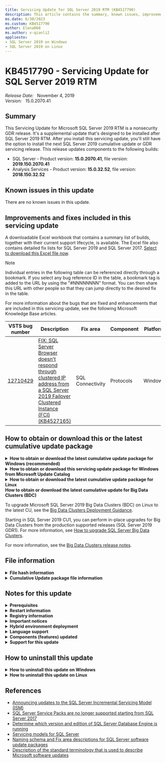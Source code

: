 ```yaml
---
title: Servicing Update for SQL Server 2019 RTM (KB4517790)
description: This article contains the summary, known issues, improvements, fixes and other information for SQL Server 2019 RTM servicing update (KB4517790).
ms.date: 6/30/2023
ms.custom: KB4517790
author: Elena068
ms.author: v-qianli2
appliesto:
- SQL Server 2019 on Windows
- SQL Server 2019 on Linux
---
```


# KB4517790 - Servicing Update for SQL Server 2019 RTM

_Release Date:_ &nbsp; November 4, 2019  
_Version:_ &nbsp; 15.0.2070.41

## Summary

This Servicing Update for Microsoft SQL Server 2019 RTM is a nonsecurity GDR release. It's a supplemental update that's designed to be installed after SQL Server 2019 RTM. After you install this servicing update, you'll still have the option to install the next SQL Server 2019 cumulative update or GDR servicing release. This release updates components to the following builds:

- SQL Server - Product version: **15.0.2070.41**, file version: **2019.150.2070.41**
- Analysis Services - Product version: **15.0.32.52**, file version: **2018.150.32.52**

## Known issues in this update

There are no known issues in this update.

## Improvements and fixes included in this servicing update

A downloadable Excel workbook that contains a summary list of builds, together with their current support lifecycle, is available. The Excel file also contains detailed fix lists for SQL Server 2019 and SQL Server 2017. [Select to download this Excel file now](https://aka.ms/sqlserverbuilds).

> [!NOTE]
> Individual entries in the following table can be referenced directly through a bookmark. If you select any bug reference ID in the table, a bookmark tag is added to the URL by using the "#NNNNNNNN" format. You can then share this URL with other people so that they can jump directly to the desired fix in the table.

For more information about the bugs that are fixed and enhancements that are included in this servicing update, see the following Microsoft Knowledge Base articles.

| VSTS bug number | Description | Fix area | Component | Platform |
|-|-|-|-|-|
| <a id="12710429">[12710429](#12710429)</a> | [FIX: SQL Server Browser doesn't respond through clustered IP address from a SQL Server 2019 Failover Clustered Instance (FCI) (KB4527165)](https://support.microsoft.com/help/4527165) | SQL Connectivity | Protocols | Windows |

## How to obtain or download this or the latest cumulative update package

<details>
<summary><b>How to obtain or download the latest cumulative update package for Windows (recommended)</b></summary>

The following update is available from the Microsoft Download Center:

 :::image type="icon" source="../media/download-icon.png" border="false"::: [Download the latest cumulative update package for SQL Server 2019 now](https://www.microsoft.com/download/details.aspx?id=100809)

> [!NOTE]
>
> - Microsoft Download Center will always present the latest SQL Server 2019 CU release.
> - If the download page does not appear, contact [Microsoft Customer Service and Support](https://support.microsoft.com/contactus/?ws=support) to obtain the cumulative update package.

</details>

<details>
<summary><b>How to obtain or download this servicing update package for Windows from Microsoft Update Catalog</b></summary>

The following update is available from the Microsoft Update Catalog:

 :::image type="icon" source="../media/download-icon.png" border="false"::: [Download the servicing update package for SQL Server 2019 RTM now](http://download.windowsupdate.com/d/msdownload/update/software/crup/2019/11/sqlserver2019-kb4517790-x64_6412a53eb385a693b48948a297816647d25fa5d5.exe)

> [!NOTE]
>
> - [Microsoft Update Catalog](https://www.catalog.update.microsoft.com/Search.aspx?q=sql%20server%202019) contains this SQL Server 2019 CU and previously released SQL Server 2019 CU releases.
> - This CU is also available through Windows Server Update Services (WSUS).
> - We recommend that you always install the latest cumulative update that is available.

</details>

<details>
<summary><b>How to obtain or download the latest cumulative update package for Linux</b></summary>

To update SQL Server 2019 on Linux to the latest CU, you must first have the [Cumulative Update repository configured](/sql/linux/sql-server-linux-setup#repositories). Then, update your SQL Server packages by using the appropriate platform-specific update command.

For installation instructions and direct links to the CU package downloads, see the [SQL Server 2019 Release Notes](/sql/linux/sql-server-linux-release-notes-2019).

</details>

</details>
<summary><b>How to obtain or download the latest cumulative update for Big Data Clusters (BDC)</b></summary>

To upgrade Microsoft SQL Server 2019 Big Data Clusters (BDC) on Linux to the latest CU, see the [Big Data Clusters Deployment Guidance](/sql/big-data-cluster/deployment-guidance).

Starting in SQL Server 2019 CU1, you can perform in-place upgrades for Big Data Clusters from the production supported releases (SQL Server 2019 GDR1). For more information, see [How to upgrade SQL Server Big Data Clusters](/sql/big-data-cluster/deployment-upgrade).

For more information, see the [Big Data Clusters release notes](/sql/big-data-cluster/release-notes-big-data-cluster).

## File information

<details>
<summary><b>File hash information</b></summary>

You can verify the download by computing the hash of the *SQLServer2019-KB4517790-x64.exe* file by using the following command:

`certutil -hashfile SQLServer2019-KB4517790-x64.exe SHA256`

|File name|SHA256 hash|
|---------|---------|
|SQLServer2019-KB4517790-x64.exe|0E08E97EF523EDEA9C874B2014B8543D87FB553585DA5764D3B54DB89FCC88C6|

</details>

<details>
<summary><b>Cumulative Update package file information</b></summary>

The English version of this package has the file attributes (or later file attributes) that are listed in the following table. The dates and times for these files are listed in Coordinated Universal Time (UTC). When you view the file information, it's converted to local time. To find the difference between UTC and local time, use the **Time Zone** tab in the **Date and Time** item in Control Panel.

x64-based versions

SQL Server 2019 Analysis Services

| File   name                                               | File version     | File size | Date      | Time  | Platform |
|-----------------------------------------------------------|------------------|-----------|-----------|-------|----------|
| Asplatformhost.dll                                        | 2018.150.32.52   | 291728    | 28-Oct-19 | 20:41 | x64      |
| Mashupcompression.dll                                     | 2.72.5556.181    | 140664    | 28-Oct-19 | 20:41 | x64      |
| Microsoft.analysisservices.minterop.dll                   | 15.0.32.52       | 757640    | 28-Oct-19 | 20:41 | x86      |
| Microsoft.analysisservices.server.core.resources.dll      | 15.0.32.52       | 195976    | 28-Oct-19 | 20:41 | x86      |
| Microsoft.analysisservices.server.core.resources.dll      | 15.0.32.52       | 198536    | 28-Oct-19 | 20:41 | x86      |
| Microsoft.analysisservices.server.core.resources.dll      | 15.0.32.52       | 172936    | 28-Oct-19 | 20:41 | x86      |
| Microsoft.analysisservices.server.core.resources.dll      | 15.0.32.52       | 174480    | 28-Oct-19 | 20:41 | x86      |
| Microsoft.analysisservices.server.core.resources.dll      | 15.0.32.52       | 192400    | 28-Oct-19 | 20:41 | x86      |
| Microsoft.analysisservices.server.core.resources.dll      | 15.0.32.52       | 196488    | 28-Oct-19 | 20:41 | x86      |
| Microsoft.analysisservices.server.core.resources.dll      | 15.0.32.52       | 197520    | 28-Oct-19 | 20:41 | x86      |
| Microsoft.analysisservices.server.core.resources.dll      | 15.0.32.52       | 201104    | 28-Oct-19 | 20:41 | x86      |
| Microsoft.analysisservices.server.core.resources.dll      | 15.0.32.52       | 213896    | 28-Oct-19 | 20:41 | x86      |
| Microsoft.analysisservices.server.core.resources.dll      | 15.0.32.52       | 251272    | 28-Oct-19 | 20:41 | x86      |
| Microsoft.analysisservices.server.tabular.dll             | 15.0.32.52       | 1097304   | 28-Oct-19 | 20:41 | x86      |
| Microsoft.analysisservices.server.tabular.json.dll        | 15.0.32.52       | 479840    | 28-Oct-19 | 20:41 | x86      |
| Microsoft.analysisservices.server.tabular.resources.dll   | 15.0.32.52       | 57440     | 28-Oct-19 | 20:41 | x86      |
| Microsoft.analysisservices.server.tabular.resources.dll   | 15.0.32.52       | 58256     | 28-Oct-19 | 20:41 | x86      |
| Microsoft.analysisservices.server.tabular.resources.dll   | 15.0.32.52       | 52832     | 28-Oct-19 | 20:41 | x86      |
| Microsoft.analysisservices.server.tabular.resources.dll   | 15.0.32.52       | 53856     | 28-Oct-19 | 20:41 | x86      |
| Microsoft.analysisservices.server.tabular.resources.dll   | 15.0.32.52       | 57232     | 28-Oct-19 | 20:41 | x86      |
| Microsoft.analysisservices.server.tabular.resources.dll   | 15.0.32.52       | 57440     | 28-Oct-19 | 20:41 | x86      |
| Microsoft.analysisservices.server.tabular.resources.dll   | 15.0.32.52       | 57952     | 28-Oct-19 | 20:41 | x86      |
| Microsoft.analysisservices.server.tabular.resources.dll   | 15.0.32.52       | 58976     | 28-Oct-19 | 20:41 | x86      |
| Microsoft.analysisservices.server.tabular.resources.dll   | 15.0.32.52       | 61024     | 28-Oct-19 | 20:41 | x86      |
| Microsoft.analysisservices.server.tabular.resources.dll   | 15.0.32.52       | 66648     | 28-Oct-19 | 20:41 | x86      |
| Microsoft.analysisservices.timedimgenerator.resources.dll | 15.0.32.52       | 16784     | 28-Oct-19 | 20:41 | x86      |
| Microsoft.analysisservices.timedimgenerator.resources.dll | 15.0.32.52       | 16992     | 28-Oct-19 | 20:41 | x86      |
| Microsoft.analysisservices.timedimgenerator.resources.dll | 15.0.32.52       | 16776     | 28-Oct-19 | 20:41 | x86      |
| Microsoft.analysisservices.timedimgenerator.resources.dll | 15.0.32.52       | 16992     | 28-Oct-19 | 20:41 | x86      |
| Microsoft.analysisservices.timedimgenerator.resources.dll | 15.0.32.52       | 17800     | 28-Oct-19 | 20:41 | x86      |
| Microsoft.data.edm.netfx35.dll                            | 5.7.0.62516      | 660856    | 28-Oct-19 | 20:41 | x86      |
| Microsoft.data.mashup.dll                                 | 2.72.5556.181    | 180600    | 28-Oct-19 | 20:41 | x86      |
| Microsoft.data.mashup.oledb.dll                           | 2.72.5556.181    | 30072     | 28-Oct-19 | 20:41 | x86      |
| Microsoft.data.mashup.preview.dll                         | 2.72.5556.181    | 74616     | 28-Oct-19 | 20:41 | x86      |
| Microsoft.data.mashup.providercommon.dll                  | 2.72.5556.181    | 102264    | 28-Oct-19 | 20:41 | x86      |
| Microsoft.data.mashup.providercommon.resources.dll        | 2.72.5556.181    | 28536     | 28-Oct-19 | 20:41 | x86      |
| Microsoft.data.mashup.providercommon.resources.dll        | 2.72.5556.181    | 29048     | 28-Oct-19 | 20:41 | x86      |
| Microsoft.data.mashup.providercommon.resources.dll        | 2.72.5556.181    | 37752     | 28-Oct-19 | 20:41 | x86      |
| Microsoft.data.mashup.providercommon.resources.dll        | 2.72.5556.181    | 41848     | 28-Oct-19 | 20:41 | x86      |
| Microsoft.data.mashup.providercommon.resources.dll        | 2.72.5556.181    | 45944     | 28-Oct-19 | 20:41 | x86      |
| Microsoft.data.odata.netfx35.dll                          | 5.7.0.62516      | 1454456   | 28-Oct-19 | 20:41 | x86      |
| Microsoft.data.odata.query.netfx35.dll                    | 5.7.0.62516      | 181112    | 28-Oct-19 | 20:41 | x86      |
| Microsoft.data.sapclient.dll                              | 1.0.0.25         | 920680    | 28-Oct-19 | 20:41 | x86      |
| Microsoft.data.sapclient.resources.dll                    | 1.0.0.25         | 23928     | 28-Oct-19 | 20:41 | x86      |
| Microsoft.data.sapclient.resources.dll                    | 1.0.0.25         | 25464     | 28-Oct-19 | 20:41 | x86      |
| Microsoft.data.sapclient.resources.dll                    | 1.0.0.25         | 25976     | 28-Oct-19 | 20:41 | x86      |
| Microsoft.data.sapclient.resources.dll                    | 1.0.0.25         | 28536     | 28-Oct-19 | 20:41 | x86      |
| Microsoft.data.sapclient.resources.dll                    | 1.0.0.25         | 37752     | 28-Oct-19 | 20:41 | x86      |
| Microsoft.hostintegration.connectors.dll                  | 2.72.5556.181    | 5242744   | 28-Oct-19 | 20:41 | x86      |
| Microsoft.mashup.container.exe                            | 2.72.5556.181    | 19832     | 28-Oct-19 | 20:41 | x64      |
| Microsoft.mashup.container.netfx40.exe                    | 2.72.5556.181    | 19832     | 28-Oct-19 | 20:41 | x64      |
| Microsoft.mashup.container.netfx45.exe                    | 2.72.5556.181    | 19832     | 28-Oct-19 | 20:41 | x64      |
| Microsoft.mashup.eventsource.dll                          | 2.72.5556.181    | 149368    | 28-Oct-19 | 20:41 | x86      |
| Microsoft.mashup.oauth.dll                                | 2.72.5556.181    | 82296     | 28-Oct-19 | 20:41 | x86      |
| Microsoft.mashup.oauth.resources.dll                      | 2.72.5556.181    | 14712     | 28-Oct-19 | 20:41 | x86      |
| Microsoft.mashup.oauth.resources.dll                      | 2.72.5556.181    | 15224     | 28-Oct-19 | 20:41 | x86      |
| Microsoft.mashup.oauth.resources.dll                      | 2.72.5556.181    | 15432     | 28-Oct-19 | 20:41 | x86      |
| Microsoft.mashup.oauth.resources.dll                      | 2.72.5556.181    | 15736     | 28-Oct-19 | 20:41 | x86      |
| Microsoft.mashup.oledbinterop.dll                         | 2.72.5556.181    | 190840    | 28-Oct-19 | 20:41 | x64      |
| Microsoft.mashup.oledbprovider.dll                        | 2.72.5556.181    | 59768     | 28-Oct-19 | 20:41 | x86      |
| Microsoft.mashup.oledbprovider.resources.dll              | 2.72.5556.181    | 13176     | 28-Oct-19 | 20:41 | x86      |
| Microsoft.mashup.scriptdom.dll                            | 2.40.4554.261    | 2371808   | 28-Oct-19 | 20:41 | x86      |
| Microsoft.mashup.shims.dll                                | 2.72.5556.181    | 26488     | 28-Oct-19 | 20:41 | x86      |
| Microsoft.mashup.storage.xmlserializers.dll               | 1.0.0.0          | 140152    | 28-Oct-19 | 20:41 | x86      |
| Microsoft.mashupengine.dll                                | 2.72.5556.181    | 14094200  | 28-Oct-19 | 20:41 | x86      |
| Microsoft.mashupengine.resources.dll                      | 2.72.5556.181    | 533368    | 28-Oct-19 | 20:41 | x86      |
| Microsoft.mashupengine.resources.dll                      | 2.72.5556.181    | 541560    | 28-Oct-19 | 20:41 | x86      |
| Microsoft.mashupengine.resources.dll                      | 2.72.5556.181    | 615288    | 28-Oct-19 | 20:41 | x86      |
| Microsoft.mashupengine.resources.dll                      | 2.72.5556.181    | 623480    | 28-Oct-19 | 20:41 | x86      |
| Microsoft.mashupengine.resources.dll                      | 2.72.5556.181    | 627576    | 28-Oct-19 | 20:41 | x86      |
| Microsoft.mashupengine.resources.dll                      | 2.72.5556.181    | 635768    | 28-Oct-19 | 20:41 | x86      |
| Microsoft.mashupengine.resources.dll                      | 2.72.5556.181    | 643960    | 28-Oct-19 | 20:41 | x86      |
| Microsoft.mashupengine.resources.dll                      | 2.72.5556.181    | 652152    | 28-Oct-19 | 20:41 | x86      |
| Microsoft.mashupengine.resources.dll                      | 2.72.5556.181    | 676728    | 28-Oct-19 | 20:41 | x86      |
| Microsoft.mashupengine.resources.dll                      | 2.72.5556.181    | 848760    | 28-Oct-19 | 20:41 | x86      |
| Microsoft.odata.core.netfx35.dll                          | 6.15.0.0         | 1437560   | 28-Oct-19 | 20:41 | x86      |
| Microsoft.odata.edm.netfx35.dll                           | 6.15.0.0         | 778616    | 28-Oct-19 | 20:41 | x86      |
| Microsoft.powerbi.adomdclient.dll                         | 15.0.30.15       | 1100152   | 28-Oct-19 | 20:41 | x86      |
| Microsoft.spatial.netfx35.dll                             | 6.15.0.0         | 126328    | 28-Oct-19 | 20:41 | x86      |
| Msmdctr.dll                                               | 2018.150.32.52   | 37472     | 28-Oct-19 | 20:41 | x64      |
| Msmdlocal.dll                                             | 2018.150.32.52   | 47704160  | 28-Oct-19 | 20:41 | x86      |
| Msmdlocal.dll                                             | 2018.150.32.52   | 66188384  | 28-Oct-19 | 20:41 | x64      |
| Msmdpump.dll                                              | 2018.150.32.52   | 10187664  | 28-Oct-19 | 20:41 | x64      |
| Msmdredir.dll                                             | 2018.150.32.52   | 7955552   | 28-Oct-19 | 20:41 | x86      |
| Msmdspdm.resources.dll                                    | 15.0.32.52       | 15968     | 28-Oct-19 | 20:41 | x86      |
| Msmdspdm.resources.dll                                    | 15.0.32.52       | 15960     | 28-Oct-19 | 20:41 | x86      |
| Msmdspdm.resources.dll                                    | 15.0.32.52       | 15968     | 28-Oct-19 | 20:41 | x86      |
| Msmdspdm.resources.dll                                    | 15.0.32.52       | 16264     | 28-Oct-19 | 20:41 | x86      |
| Msmdspdm.resources.dll                                    | 15.0.32.52       | 16472     | 28-Oct-19 | 20:41 | x86      |
| Msmdspdm.resources.dll                                    | 15.0.32.52       | 16480     | 28-Oct-19 | 20:41 | x86      |
| Msmdspdm.resources.dll                                    | 15.0.32.52       | 17504     | 28-Oct-19 | 20:41 | x86      |
| Msmdsrv.exe                                               | 2018.150.32.52   | 65722976  | 28-Oct-19 | 20:41 | x64      |
| Msmdsrv.rll                                               | 2018.150.32.52   | 1000328   | 28-Oct-19 | 20:41 | x64      |
| Msmdsrv.rll                                               | 2018.150.32.52   | 1453456   | 28-Oct-19 | 20:41 | x64      |
| Msmdsrv.rll                                               | 2018.150.32.52   | 1521032   | 28-Oct-19 | 20:41 | x64      |
| Msmdsrv.rll                                               | 2018.150.32.52   | 1536392   | 28-Oct-19 | 20:41 | x64      |
| Msmdsrv.rll                                               | 2018.150.32.52   | 1595784   | 28-Oct-19 | 20:41 | x64      |
| Msmdsrv.rll                                               | 2018.150.32.52   | 1608072   | 28-Oct-19 | 20:41 | x64      |
| Msmdsrv.rll                                               | 2018.150.32.52   | 1627528   | 28-Oct-19 | 20:41 | x64      |
| Msmdsrv.rll                                               | 2018.150.32.52   | 1642376   | 28-Oct-19 | 20:41 | x64      |
| Msmdsrv.rll                                               | 2018.150.32.52   | 809864    | 28-Oct-19 | 20:41 | x64      |
| Msmdsrv.rll                                               | 2018.150.32.52   | 832392    | 28-Oct-19 | 20:41 | x64      |
| Msmdsrv.rll                                               | 2018.150.32.52   | 991624    | 28-Oct-19 | 20:41 | x64      |
| Msmdsrvi.rll                                              | 2018.150.32.52   | 1450592   | 28-Oct-19 | 20:41 | x64      |
| Msmdsrvi.rll                                              | 2018.150.32.52   | 1517664   | 28-Oct-19 | 20:41 | x64      |
| Msmdsrvi.rll                                              | 2018.150.32.52   | 1532504   | 28-Oct-19 | 20:41 | x64      |
| Msmdsrvi.rll                                              | 2018.150.32.52   | 1591904   | 28-Oct-19 | 20:41 | x64      |
| Msmdsrvi.rll                                              | 2018.150.32.52   | 1604704   | 28-Oct-19 | 20:41 | x64      |
| Msmdsrvi.rll                                              | 2018.150.32.52   | 1624160   | 28-Oct-19 | 20:41 | x64      |
| Msmdsrvi.rll                                              | 2018.150.32.52   | 1637472   | 28-Oct-19 | 20:41 | x64      |
| Msmdsrvi.rll                                              | 2018.150.32.52   | 808536    | 28-Oct-19 | 20:41 | x64      |
| Msmdsrvi.rll                                              | 2018.150.32.52   | 831584    | 28-Oct-19 | 20:41 | x64      |
| Msmdsrvi.rll                                              | 2018.150.32.52   | 990328    | 28-Oct-19 | 20:41 | x64      |
| Msmdsrvi.rll                                              | 2018.150.32.52   | 998496    | 28-Oct-19 | 20:41 | x64      |
| Msmgdsrv.dll                                              | 2018.150.32.52   | 10184592  | 28-Oct-19 | 20:41 | x64      |
| Msmgdsrv.dll                                              | 2018.150.32.52   | 8278416   | 28-Oct-19 | 20:41 | x86      |
| Msolap.dll                                                | 2018.150.32.52   | 11014544  | 28-Oct-19 | 20:41 | x64      |
| Msolap.dll                                                | 2018.150.32.52   | 8607120   | 28-Oct-19 | 20:41 | x86      |
| Msolui.dll                                                | 2018.150.32.52   | 285280    | 28-Oct-19 | 20:41 | x86      |
| Msolui.dll                                                | 2018.150.32.52   | 305552    | 28-Oct-19 | 20:41 | x64      |
| Powerbiextensions.dll                                     | 2.72.5556.181    | 9252728   | 28-Oct-19 | 20:41 | x86      |
| Private_odbc32.dll                                        | 10.0.14832.1000  | 728440    | 28-Oct-19 | 20:41 | x64      |
| Sqlceip.exe                                               | 15.0.2070.41     | 290640    | 28-Oct-19 | 20:41 | x86      |
| Sqldumper.exe                                             | 2019.150.2070.41 | 159328    | 28-Oct-19 | 20:41 | x86      |
| Sqldumper.exe                                             | 2019.150.2070.41 | 192312    | 28-Oct-19 | 20:41 | x64      |
| System.spatial.netfx35.dll                                | 5.7.0.62516      | 117624    | 28-Oct-19 | 20:41 | x86      |
| Tmapi.dll                                                 | 2018.150.32.52   | 6177160   | 28-Oct-19 | 20:41 | x64      |
| Tmcachemgr.dll                                            | 2018.150.32.52   | 4916616   | 28-Oct-19 | 20:41 | x64      |
| Tmpersistence.dll                                         | 2018.150.32.52   | 1183624   | 28-Oct-19 | 20:41 | x64      |
| Tmtransactions.dll                                        | 2018.150.32.52   | 6806624   | 28-Oct-19 | 20:41 | x64      |
| Xmsrv.dll                                                 | 2018.150.32.52   | 26021264  | 28-Oct-19 | 20:41 | x64      |
| Xmsrv.dll                                                 | 2018.150.32.52   | 35457936  | 28-Oct-19 | 20:41 | x86      |

SQL Server 2019 Database Services Common Core

| File   name    | File version     | File size | Date      | Time  | Platform |
|----------------|------------------|-----------|-----------|-------|----------|
| Instapi140.dll | 2019.150.2070.41 | 81720     | 28-Oct-19 | 20:42 | x86      |
| Instapi140.dll | 2019.150.2070.41 | 93800     | 28-Oct-19 | 20:42 | x64      |
| Msasxpress.dll | 2018.150.32.52   | 25992     | 28-Oct-19 | 20:42 | x86      |
| Msasxpress.dll | 2018.150.32.52   | 31120     | 28-Oct-19 | 20:42 | x64      |
| Sqldumper.exe  | 2019.150.2070.41 | 159328    | 28-Oct-19 | 20:42 | x86      |
| Sqldumper.exe  | 2019.150.2070.41 | 192312    | 28-Oct-19 | 20:42 | x64      |

SQL Server 2019 sql_dreplay_client

| File   name    | File version     | File size | Date      | Time  | Platform |
|----------------|------------------|-----------|-----------|-------|----------|
| Instapi140.dll | 2019.150.2070.41 | 93800     | 28-Oct-19 | 20:42 | x64      |

SQL Server 2019 sql_dreplay_controller

| File   name    | File version     | File size | Date      | Time  | Platform |
|----------------|------------------|-----------|-----------|-------|----------|
| Instapi140.dll | 2019.150.2070.41 | 93800     | 28-Oct-19 | 20:42 | x64      |

SQL Server 2019 Database Services Core Instance

| File   name            | File version     | File size | Date      | Time  | Platform |
|------------------------|------------------|-----------|-----------|-------|----------|
| Hkcompile.dll          | 2019.150.2070.41 | 1298232   | 28-Oct-19 | 21:50 | x64      |
| Hkengine.dll           | 2019.150.2070.41 | 5791544   | 28-Oct-19 | 21:49 | x64      |
| Hkruntime.dll          | 2019.150.2070.41 | 188008    | 28-Oct-19 | 21:49 | x64      |
| Qds.dll                | 2019.150.2070.41 | 1175136   | 28-Oct-19 | 21:49 | x64      |
| Rsfxft.dll             | 2019.150.2070.41 | 57144     | 28-Oct-19 | 21:49 | x64      |
| Secforwarder.dll       | 2019.150.2070.41 | 85816     | 28-Oct-19 | 21:49 | x64      |
| Sqlaccess.dll          | 2019.150.2070.41 | 499304    | 28-Oct-19 | 21:49 | x64      |
| Sqlagent.exe           | 2019.150.2070.41 | 695912    | 28-Oct-19 | 21:50 | x64      |
| Sqlceip.exe            | 15.0.2070.41     | 290640    | 28-Oct-19 | 21:49 | x86      |
| Sqldk.dll              | 2019.150.2070.41 | 3128936   | 28-Oct-19 | 21:50 | x64      |
| `Sqlevn70.rll`           | 2019.150.2070.41 | 1535800   | 28-Oct-19 | 21:49 | x64      |
| `Sqlevn70.rll`           | 2019.150.2070.41 | 1592928   | 28-Oct-19 | 21:49 | x64      |
| `Sqlevn70.rll`           | 2019.150.2070.41 | 2166584   | 28-Oct-19 | 21:49 | x64      |
| `Sqlevn70.rll`           | 2019.150.2070.41 | 2215528   | 28-Oct-19 | 21:49 | x64      |
| `Sqlevn70.rll`           | 2019.150.2070.41 | 3399272   | 28-Oct-19 | 21:49 | x64      |
| `Sqlevn70.rll`           | 2019.150.2070.41 | 3485288   | 28-Oct-19 | 21:49 | x64      |
| `Sqlevn70.rll`           | 2019.150.2070.41 | 3530552   | 28-Oct-19 | 21:49 | x64      |
| `Sqlevn70.rll`           | 2019.150.2070.41 | 3563112   | 28-Oct-19 | 21:49 | x64      |
| `Sqlevn70.rll`           | 2019.150.2070.41 | 3595880   | 28-Oct-19 | 21:49 | x64      |
| `Sqlevn70.rll`           | 2019.150.2070.41 | 3678008   | 28-Oct-19 | 21:49 | x64      |
| `Sqlevn70.rll`           | 2019.150.2070.41 | 3800680   | 28-Oct-19 | 21:49 | x64      |
| `Sqlevn70.rll`           | 2019.150.2070.41 | 3804776   | 28-Oct-19 | 21:49 | x64      |
| `Sqlevn70.rll`           | 2019.150.2070.41 | 3854136   | 28-Oct-19 | 21:49 | x64      |
| `Sqlevn70.rll`           | 2019.150.2070.41 | 3891000   | 28-Oct-19 | 21:49 | x64      |
| `Sqlevn70.rll`           | 2019.150.2070.41 | 3993400   | 28-Oct-19 | 21:49 | x64      |
| `Sqlevn70.rll`           | 2019.150.2070.41 | 3997288   | 28-Oct-19 | 21:49 | x64      |
| `Sqlevn70.rll`           | 2019.150.2070.41 | 4009576   | 28-Oct-19 | 21:49 | x64      |
| `Sqlevn70.rll`           | 2019.150.2070.41 | 4046440   | 28-Oct-19 | 21:49 | x64      |
| `Sqlevn70.rll`           | 2019.150.2070.41 | 4136552   | 28-Oct-19 | 21:49 | x64      |
| `Sqlevn70.rll`           | 2019.150.2070.41 | 4144744   | 28-Oct-19 | 21:49 | x64      |
| `Sqlevn70.rll`           | 2019.150.2070.41 | 4259432   | 28-Oct-19 | 21:49 | x64      |
| Sqllang.dll            | 2019.150.2070.41 | 39517800  | 28-Oct-19 | 21:50 | x64      |
| Sqlmin.dll             | 2019.150.2070.41 | 39826024  | 28-Oct-19 | 21:49 | x64      |
| Sqlos.dll              | 2019.150.2070.41 | 52840     | 28-Oct-19 | 21:49 | x64      |
| Sqlscriptdowngrade.dll | 2019.150.2070.41 | 48976     | 28-Oct-19 | 21:49 | x64      |
| Sqlscriptupgrade.dll   | 2019.150.2070.41 | 5910328   | 28-Oct-19 | 21:49 | x64      |
| Sqlservr.exe           | 2019.150.2070.41 | 630584    | 28-Oct-19 | 21:49 | x64      |
| Sqltses.dll            | 2019.150.2070.41 | 9076536   | 28-Oct-19 | 21:49 | x64      |
| Svl.dll                | 2019.150.2070.41 | 167528    | 28-Oct-19 | 21:49 | x64      |

SQL Server 2019 Database Services Core Shared

| File   name      | File version     | File size | Date      | Time  | Platform |
|------------------|------------------|-----------|-----------|-------|----------|
| Flatfiledest.dll | 2019.150.2070.41 | 417592    | 28-Oct-19 | 20:40 | x64      |
| Flatfilesrc.dll  | 2019.150.2070.41 | 433976    | 28-Oct-19 | 20:40 | x64      |

SQL Server 2019 sql_extensibility

| File   name        | File version     | File size | Date      | Time  | Platform |
|--------------------|------------------|-----------|-----------|-------|----------|
| Commonlauncher.dll | 2019.150.2070.41 | 97896     | 28-Oct-19 | 20:43 | x64      |
| Exthost.exe        | 2019.150.2070.41 | 233056    | 28-Oct-19 | 20:43 | x64      |
| Launchpad.exe      | 2019.150.2070.41 | 1228600   | 28-Oct-19 | 20:43 | x64      |
| Sqlsatellite.dll   | 2019.150.2070.41 | 1023800   | 28-Oct-19 | 20:43 | x64      |

SQL Server 2019 sql_inst_mr

| File   name | File version | File size | Date      | Time  | Platform |
|-------------|--------------|-----------|-----------|-------|----------|
| Imrdll.dll  | 15.0.2070.41 | 36456     | 28-Oct-19 | 20:42 | x86      |

SQL Server 2019 Integration Services

| File   name                        | File version     | File size | Date      | Time  | Platform |
|------------------------------------|------------------|-----------|-----------|-------|----------|
| Flatfiledest.dll                   | 2019.150.2070.41 | 364344    | 28-Oct-19 | 20:55 | x86      |
| Flatfiledest.dll                   | 2019.150.2070.41 | 417592    | 28-Oct-19 | 20:55 | x64      |
| Flatfilesrc.dll                    | 2019.150.2070.41 | 433976    | 28-Oct-19 | 20:55 | x64      |
| Flatfilesrc.dll                    | 2019.150.2070.41 | 376632    | 28-Oct-19 | 20:55 | x86      |
| Microsoft.sqlserver.scripttask.dll | 15.0.2070.41     | 147040    | 28-Oct-19 | 20:55 | x86      |
| Microsoft.sqlserver.scripttask.dll | 15.0.2070.41     | 147256    | 28-Oct-19 | 20:55 | x86      |
| Msdtssrvr.exe                      | 15.0.2070.41     | 224872    | 28-Oct-19 | 20:55 | x64      |
| Msmdpp.dll                         | 2018.150.32.52   | 10061704  | 28-Oct-19 | 20:40 | x64      |
| Sqlceip.exe                        | 15.0.2070.41     | 290640    | 28-Oct-19 | 20:55 | x86      |

SQL Server 2019 sql_polybase_core_inst

| File   name                                                          | File version     | File size | Date      | Time  | Platform |
|----------------------------------------------------------------------|------------------|-----------|-----------|-------|----------|
| Dms.dll                                                              | 15.0.1807.0      | 557184    | 28-Oct-19 | 21:32 | x86      |
| Dmsnative.dll                                                        | 2018.150.1807.0  | 138872    | 28-Oct-19 | 21:32 | x64      |
| Dwengineservice.dll                                                  | 15.0.1807.0      | 50304     | 28-Oct-19 | 21:32 | x86      |
| Instapi140.dll                                                       | 2019.150.2070.41 | 93800     | 28-Oct-19 | 21:32 | x64      |
| Microsoft.sqlserver.datawarehouse.backup.backupmetadata.dll          | 15.0.1807.0      | 73344     | 28-Oct-19 | 21:32 | x86      |
| Microsoft.sqlserver.datawarehouse.catalog.dll                        | 15.0.1807.0      | 299344    | 28-Oct-19 | 21:32 | x86      |
| Microsoft.sqlserver.datawarehouse.common.dll                         | 15.0.1807.0      | 1954640   | 28-Oct-19 | 21:32 | x86      |
| Microsoft.sqlserver.datawarehouse.configuration.dll                  | 15.0.1807.0      | 176256    | 28-Oct-19 | 21:32 | x86      |
| Microsoft.sqlserver.datawarehouse.datamovement.common.dll            | 15.0.1807.0      | 625272    | 28-Oct-19 | 21:32 | x86      |
| Microsoft.sqlserver.datawarehouse.datamovement.manager.dll           | 15.0.1807.0      | 249472    | 28-Oct-19 | 21:32 | x86      |
| Microsoft.sqlserver.datawarehouse.datamovement.messagetypes.dll      | 15.0.1807.0      | 144512    | 28-Oct-19 | 21:32 | x86      |
| Microsoft.sqlserver.datawarehouse.datamovement.messagingprotocol.dll | 15.0.1807.0      | 85352     | 28-Oct-19 | 21:32 | x86      |
| Microsoft.sqlserver.datawarehouse.diagnostics.dll                    | 15.0.1807.0      | 56960     | 28-Oct-19 | 21:32 | x86      |
| Microsoft.sqlserver.datawarehouse.distributor.dll                    | 15.0.1807.0      | 94336     | 28-Oct-19 | 21:32 | x86      |
| Microsoft.sqlserver.datawarehouse.engine.dll                         | 15.0.1807.0      | 1134208   | 28-Oct-19 | 21:32 | x86      |
| Microsoft.sqlserver.datawarehouse.engine.statsstream.dll             | 15.0.1807.0      | 86656     | 28-Oct-19 | 21:32 | x86      |
| Microsoft.sqlserver.datawarehouse.eventing.dll                       | 15.0.1807.0      | 76416     | 28-Oct-19 | 21:32 | x86      |
| Microsoft.sqlserver.datawarehouse.fabric.appliance.dll               | 15.0.1807.0      | 41088     | 28-Oct-19 | 21:32 | x86      |
| Microsoft.sqlserver.datawarehouse.fabric.interface.dll               | 15.0.1807.0      | 36688     | 28-Oct-19 | 21:32 | x86      |
| Microsoft.sqlserver.datawarehouse.fabric.polybase.dll                | 15.0.1807.0      | 49784     | 28-Oct-19 | 21:32 | x86      |
| Microsoft.sqlserver.datawarehouse.fabric.xdbinterface.dll            | 15.0.1807.0      | 27472     | 28-Oct-19 | 21:32 | x86      |
| Microsoft.sqlserver.datawarehouse.failover.dll                       | 15.0.1807.0      | 32592     | 28-Oct-19 | 21:32 | x86      |
| Microsoft.sqlserver.datawarehouse.hadoop.hadoopbridge.dll            | 15.0.1807.0      | 137344    | 28-Oct-19 | 21:32 | x86      |
| Microsoft.sqlserver.datawarehouse.loadercommon.dll                   | 15.0.1807.0      | 92496     | 28-Oct-19 | 21:32 | x86      |
| Microsoft.sqlserver.datawarehouse.loadmanager.dll                    | 15.0.1807.0      | 106832    | 28-Oct-19 | 21:32 | x86      |
| Microsoft.sqlserver.datawarehouse.localization.dll                   | 15.0.1807.0      | 295040    | 28-Oct-19 | 21:32 | x86      |
| Microsoft.sqlserver.datawarehouse.localization.resources.dll         | 15.0.1807.0      | 124544    | 28-Oct-19 | 21:32 | x86      |
| Microsoft.sqlserver.datawarehouse.localization.resources.dll         | 15.0.1807.0      | 141952    | 28-Oct-19 | 21:32 | x86      |
| Microsoft.sqlserver.datawarehouse.localization.resources.dll         | 15.0.1807.0      | 145024    | 28-Oct-19 | 21:32 | x86      |
| Microsoft.sqlserver.datawarehouse.localization.resources.dll         | 15.0.1807.0      | 141432    | 28-Oct-19 | 21:32 | x86      |
| Microsoft.sqlserver.datawarehouse.localization.resources.dll         | 15.0.1807.0      | 153728    | 28-Oct-19 | 21:32 | x86      |
| Microsoft.sqlserver.datawarehouse.localization.resources.dll         | 15.0.1807.0      | 143488    | 28-Oct-19 | 21:32 | x86      |
| Microsoft.sqlserver.datawarehouse.localization.resources.dll         | 15.0.1807.0      | 138368    | 28-Oct-19 | 21:32 | x86      |
| Microsoft.sqlserver.datawarehouse.localization.resources.dll         | 15.0.1807.0      | 179024    | 28-Oct-19 | 21:32 | x86      |
| Microsoft.sqlserver.datawarehouse.localization.resources.dll         | 15.0.1807.0      | 121984    | 28-Oct-19 | 21:32 | x86      |
| Microsoft.sqlserver.datawarehouse.localization.resources.dll         | 15.0.1807.0      | 140408    | 28-Oct-19 | 21:32 | x86      |
| Microsoft.sqlserver.datawarehouse.nodes.dll                          | 15.0.1807.0      | 78456     | 28-Oct-19 | 21:32 | x86      |
| Microsoft.sqlserver.datawarehouse.nulltransaction.dll                | 15.0.1807.0      | 27992     | 28-Oct-19 | 21:32 | x86      |
| Microsoft.sqlserver.datawarehouse.parallelizer.dll                   | 15.0.1807.0      | 43136     | 28-Oct-19 | 21:32 | x86      |
| Microsoft.sqlserver.datawarehouse.resourcemanagement.dll             | 15.0.1807.0      | 134272    | 28-Oct-19 | 21:32 | x86      |
| Microsoft.sqlserver.datawarehouse.sql.dll                            | 15.0.1807.0      | 3033936   | 28-Oct-19 | 21:32 | x86      |
| Microsoft.sqlserver.datawarehouse.sql.parser.dll                     | 15.0.1807.0      | 3958912   | 28-Oct-19 | 21:32 | x86      |
| Microsoft.sqlserver.datawarehouse.sql.parser.resources.dll           | 15.0.1807.0      | 124240    | 28-Oct-19 | 21:32 | x86      |
| Microsoft.sqlserver.datawarehouse.sql.parser.resources.dll           | 15.0.1807.0      | 139088    | 28-Oct-19 | 21:32 | x86      |
| Microsoft.sqlserver.datawarehouse.sql.parser.resources.dll           | 15.0.1807.0      | 143488    | 28-Oct-19 | 21:32 | x86      |
| Microsoft.sqlserver.datawarehouse.sql.parser.resources.dll           | 15.0.1807.0      | 139600    | 28-Oct-19 | 21:32 | x86      |
| Microsoft.sqlserver.datawarehouse.sql.parser.resources.dll           | 15.0.1807.0      | 154240    | 28-Oct-19 | 21:32 | x86      |
| Microsoft.sqlserver.datawarehouse.sql.parser.resources.dll           | 15.0.1807.0      | 139904    | 28-Oct-19 | 21:32 | x86      |
| Microsoft.sqlserver.datawarehouse.sql.parser.resources.dll           | 15.0.1807.0      | 136320    | 28-Oct-19 | 21:32 | x86      |
| Microsoft.sqlserver.datawarehouse.sql.parser.resources.dll           | 15.0.1807.0      | 176976    | 28-Oct-19 | 21:32 | x86      |
| Microsoft.sqlserver.datawarehouse.sql.parser.resources.dll           | 15.0.1807.0      | 121168    | 28-Oct-19 | 21:32 | x86      |
| Microsoft.sqlserver.datawarehouse.sql.parser.resources.dll           | 15.0.1807.0      | 138064    | 28-Oct-19 | 21:32 | x86      |
| Microsoft.sqlserver.datawarehouse.sqldistributor.dll                 | 15.0.1807.0      | 72528     | 28-Oct-19 | 21:32 | x86      |
| Microsoft.sqlserver.datawarehouse.transactsql.scriptdom.dll          | 15.0.1807.0      | 2688128   | 28-Oct-19 | 21:32 | x86      |
| Microsoft.sqlserver.datawarehouse.utilities.dll                      | 15.0.1807.0      | 2443088   | 28-Oct-19 | 21:32 | x86      |
| Mpdwinterop.dll                                                      | 2019.150.2070.41 | 458344    | 28-Oct-19 | 21:32 | x64      |
| Mpdwsvc.exe                                                          | 2019.150.2070.41 | 7380584   | 28-Oct-19 | 21:32 | x64      |
| Secforwarder.dll                                                     | 2019.150.2070.41 | 85816     | 28-Oct-19 | 21:32 | x64      |
| Sharedmemory.dll                                                     | 2018.150.1807.0  | 66176     | 28-Oct-19 | 21:32 | x64      |
| Sqldk.dll                                                            | 2019.150.2070.41 | 3128936   | 28-Oct-19 | 21:32 | x64      |
| Sqldumper.exe                                                        | 2019.150.2070.41 | 192312    | 28-Oct-19 | 21:32 | x64      |
| `Sqlevn70.rll`                                                         | 2019.150.2070.41 | 1592928   | 28-Oct-19 | 21:31 | x64      |
| `Sqlevn70.rll`                                                         | 2019.150.2070.41 | 4144744   | 28-Oct-19 | 21:31 | x64      |
| `Sqlevn70.rll`                                                         | 2019.150.2070.41 | 3399272   | 28-Oct-19 | 21:31 | x64      |
| `Sqlevn70.rll`                                                         | 2019.150.2070.41 | 4136552   | 28-Oct-19 | 21:31 | x64      |
| `Sqlevn70.rll`                                                         | 2019.150.2070.41 | 4046440   | 28-Oct-19 | 21:31 | x64      |
| `Sqlevn70.rll`                                                         | 2019.150.2070.41 | 2215528   | 28-Oct-19 | 21:31 | x64      |
| `Sqlevn70.rll`                                                         | 2019.150.2070.41 | 2166584   | 28-Oct-19 | 21:31 | x64      |
| `Sqlevn70.rll`                                                         | 2019.150.2070.41 | 3804776   | 28-Oct-19 | 21:31 | x64      |
| `Sqlevn70.rll`                                                         | 2019.150.2070.41 | 3800680   | 28-Oct-19 | 21:31 | x64      |
| `Sqlevn70.rll`                                                         | 2019.150.2070.41 | 1535800   | 28-Oct-19 | 21:31 | x64      |
| `Sqlevn70.rll`                                                         | 2019.150.2070.41 | 4009576   | 28-Oct-19 | 21:31 | x64      |
| Sqlos.dll                                                            | 2019.150.2070.41 | 52840     | 28-Oct-19 | 21:32 | x64      |
| Sqlsortpdw.dll                                                       | 2018.150.1807.0  | 4846928   | 28-Oct-19 | 21:32 | x64      |
| Sqltses.dll                                                          | 2019.150.2070.41 | 9076536   | 28-Oct-19 | 21:32 | x64      |

SQL Server 2019 sql_shared_mr

| File   name | File version | File size | Date      | Time  | Platform |
|-------------|--------------|-----------|-----------|-------|----------|
| Smrdll.dll  | 15.0.2070.41 | 36664     | 28-Oct-19 | 20:42 | x86      |

SQL Server 2019 sql_tools_extensions

| File   name                                    | File version     | File size | Date      | Time  | Platform |
|------------------------------------------------|------------------|-----------|-----------|-------|----------|
| Flatfiledest.dll                               | 2019.150.2070.41 | 417592    | 28-Oct-19 | 21:03 | x64      |
| Flatfiledest.dll                               | 2019.150.2070.41 | 364344    | 28-Oct-19 | 21:03 | x86      |
| Flatfilesrc.dll                                | 2019.150.2070.41 | 433976    | 28-Oct-19 | 21:03 | x64      |
| Flatfilesrc.dll                                | 2019.150.2070.41 | 376632    | 28-Oct-19 | 21:03 | x86      |
| Microsoft.sqlserver.chainer.infrastructure.dll | 15.0.2070.41     | 409192    | 28-Oct-19 | 21:03 | x86      |
| Microsoft.sqlserver.chainer.infrastructure.dll | 15.0.2070.41     | 409400    | 28-Oct-19 | 21:03 | x86      |
| Microsoft.sqlserver.configuration.sco.dll      | 15.0.2070.41     | 3006056   | 28-Oct-19 | 21:03 | x86      |
| Microsoft.sqlserver.configuration.sco.dll      | 15.0.2070.41     | 3006056   | 28-Oct-19 | 21:03 | x86      |
| Msmgdsrv.dll                                   | 2018.150.32.52   | 8278416   | 28-Oct-19 | 20:45 | x86      |

</details>

## Notes for this update

<details>
<summary><b>Prerequisites</b></summary>

To apply this servicing update package, you must be running SQL Server 2019.

</details>

<details>
<summary><b>Restart information</b></summary>

You might have to restart the computer after you apply this servicing update package.

</details>

<details>
<summary><b>Registry information</b></summary>

To use one of the hotfixes in this package, you don't have to make any changes to the registry.

</details>

<details>
<summary><b>Important notices</b></summary>

The Servicing Update payload mainly contains other fixes required for the new SQL Server 2019 Big Data Clusters feature and there's a critical fix for SQL Server Failover Cluster named instance.

</details>

<details>
<summary><b>Hybrid environment deployment</b></summary>

When you deploy an update to a hybrid environment (such as Always On, replication, cluster, and mirroring), we recommend that you refer to the following articles before you deploy the update:

- [SQL Server failover cluster rolling update and service pack process](/sql/sql-server/failover-clusters/windows/upgrade-a-sql-server-failover-cluster-instance)

    > [!NOTE]
    > If you don't want to use the rolling update process, follow these steps to apply an update:
    >
    > - Install the update on the passive node.
    > - Install the update on the active node (requires a service restart).

- [Upgrade and update of availability group servers that use minimal downtime and data loss](https://msdn.microsoft.com/library/dn178483.aspx)

    > [!NOTE]
    > If you enabled Always On together with the **SSISDB** catalog, see the [information about SSIS with Always On](https://techcommunity.microsoft.com/t5/sql-server-integration-services/ssis-with-alwayson/ba-p/388091) about how to apply an update in these environments.

- [How to apply a hotfix for SQL Server in a transactional replication and database mirroring topology](../../database-engine/replication/install-service-packs-hotfixes.md)
- [How to apply a hotfix for SQL Server in a replication topology](../../database-engine/replication/apply-hotfix-sql-replication-topology.md)
- [How to install service packs and hotfixes on an instance of SQL Server that is configured to use database mirroring](/sql/database-engine/database-mirroring/upgrading-mirrored-instances)
- [Overview of SQL Server Servicing Installation](https://technet.microsoft.com/library/dd638062.aspx)

</details>

<details>
<summary><b>Language support</b></summary>

SQL Server CUs are currently multilingual. Therefore, this CU package isn't specific to one language. It applies to all supported languages.

</details>

<details>
<summary><b>Components (features) updated</b></summary>

One CU package includes all available updates for all SQL Server 2019 components (features). However, the cumulative update package updates only those components that are currently installed on the SQL Server instance that you select to be serviced. If a SQL Server feature (for example, Analysis Services) is added to the instance after this CU is applied, you must reapply this CU to update the new feature to this CU.

</details>

<details>
<summary><b>Support for this update</b></summary>

If other issues occur, or if any troubleshooting is required, you might have to create a service request. The usual support costs will apply to other support questions and to issues that don't qualify for this specific cumulative update package. For a complete list of Microsoft Customer Service and Support telephone numbers, or to create a separate service request, go to the [Microsoft support website](https://support.microsoft.com/contactus/?ws=support).
</details>

## How to uninstall this update

<details>
<summary><b>How to uninstall this update on Windows</b></summary>

1. In Control Panel, open the **Programs and Features** item, and then select **View installed updates**.
1. Locate the entry that corresponds to this cumulative update package under **SQL Server 2019**.
1. Press and hold (or right-click) the entry, and then select **Uninstall**.

</details>

<details>
<summary><b>How to uninstall this update on Linux</b></summary>

To uninstall this CU on Linux, you must roll back the package to the previous version. For more information about how to roll back the installation, see [Rollback SQL Server](/sql/linux/sql-server-linux-setup#rollback).

</details>

## References

- [Announcing updates to the SQL Server Incremental Servicing Model (ISM)](https://blogs.msdn.microsoft.com/sqlreleaseservices/announcing-updates-to-the-sql-server-incremental-servicing-model-ism/)
- [SQL Server Service Packs are no longer supported starting from SQL Server 2017](https://support.microsoft.com/topic/fd405dee-cae7-b40f-db14-01e3e4951169)
- [Determine which version and edition of SQL Server Database Engine is running](../find-my-sql-version.md)
- [Servicing models for SQL Server](../../general/servicing-models-sql-server.md)
- [Naming schema and Fix area descriptions for SQL Server software update packages](../../database-engine/install/windows/naming-schema-and-fix-area.md)
- [Description of the standard terminology that is used to describe Microsoft software updates](../../../windows-client/deployment/standard-terminology-software-updates.md)
